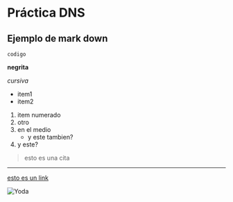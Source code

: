 # Práctica DNS

## Ejemplo de mark down

`codigo`

**negrita**

_cursiva_

* item1
* item2

1. item numerado
1. otro
1. en el medio
   * y este tambien?
1. y este?


> esto es una cita

---

[esto es un link](http://www.google.com)

![Yoda](https://github.com/damiancastelao/practica01-DNS/blob/master/captura.png)

